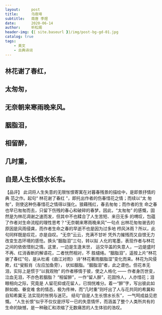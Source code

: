 ```yaml
---
layout:     post
title:      乌夜啼
subtitle:   南唐 李煜
date:       2020-06-14
author:     听松阁
header-img: {{ site.baseurl }}/img/post-bg-gd-01.jpg
catalog: true
tags:
    - 美文
    - 古典诗词
---
```


## 林花谢了春红，
## 太匆匆， 
## 无奈朝来寒雨晚来风。 

## 胭脂泪，
## 相留醉， 
## 几时重，
## 自是人生长恨水长东。  



【品评】 
此词将人生失意的无限怅恨寄寓在对暮春残景的描绘中，是即景抒情的典 
范之作。起句“ 林花谢了春红 ”，即托出作者的伤春惜花之情；而续以“太 
匆匆”，则使这种伤春惜花之情得以强化。狼藉残红，春去匆匆；而作者的生 
命之春也早已匆匆而去，只留下伤残的春心和破碎的春梦。因此，“太匆匆” 
的感慨，固然是为林花凋谢之速而发，但其中不也糅合了人生苦短、来日无多 
的喟叹，包蕴了作者对生命流程的理性思考？“无奈朝来寒雨晚来风”一句点 
出林花匆匆谢去的原因是风雨侵龚，而作者生命之春的早逝不也是因为过多地 
栉风沐雨？所以，此句同样既是叹花，亦是自叹。“无奈”云云，充满不甘听 
凭外力摧残而又自恨无力改变生态环境的感怆。换头“胭脂泪”三句，转以拟 
人化的笔墨，表现作者与林花之间的依依惜别之情。这里，一边是生逢末世， 
运交华盖的失意人，一边是盛时不再、红消香断的解语花，二者恍然相对，不 
胜缱绻。“胭脂泪”，遥按上片“林花谢了春红”句，是从杜甫《曲江对雨》 
诗“林花著雨胭脂湿”变化而来。林花为风侵欺，红^叟鲛肖（左应加鱼旁）， 
状如胭脂。“胭脂泪”者，此之谓也。但花本无泪，实际上是惯于“以我观物” 
的作者移情于彼，使之人格化 —— 作者身历世变，泣血无泪，不亦色若胭脂？ 
“相留醉”，一作“留人醉”，花固怜人，人亦惜花；泪眼相向之际，究竟是 
人留花抑或花留人，已惝恍难分。着一“醉”字，写出彼此如醉如痴、眷变难 
舍的情态，极为传神，而“几时重”则吁出了人与花共同的希冀和自知希冀无 
法实现的怅惘与迷茫。 结句“自是人生长恨水长东”， 一气呵成益见悲慨。 
“人生长恨”似乎不仅仅是抒写一已的失意情怀，而涵盖了整个人类所共有的 
生命的缺憾，是一种融汇和浓缩了无数痛苦的人生体验的浩叹。 
